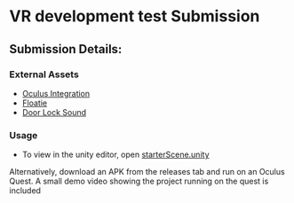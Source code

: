 # VR development test Submission

## Submission Details:

### External Assets
* [Oculus Integration](https://assetstore.unity.com/packages/tools/integration/oculus-integration-82022)
* [Floatie](https://github.com/bgr/Floatie)
* [Door Lock Sound](https://www.freesoundeffects.com/free-track/door-lock-426734/)

### Usage
* To view in the unity editor, open [starterScene.unity](/Assets/Scenes/starterScene.unity)

Alternatively, download an APK from the releases tab and run on an Oculus Quest. A small demo video showing the project running on the quest is included
